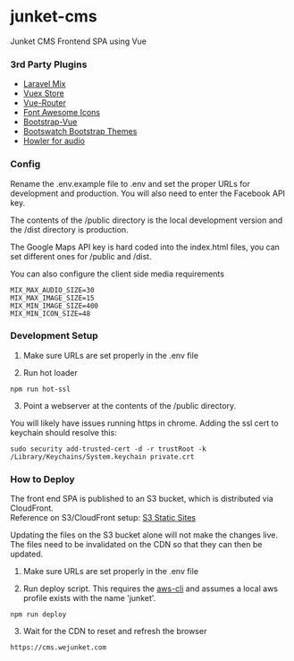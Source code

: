 # junket-cms
Junket CMS Frontend SPA using Vue

### 3rd Party Plugins
- [Laravel Mix](https://github.com/JeffreyWay/laravel-mix)
- [Vuex Store](https://vuex.vuejs.org/en/intro.html)
- [Vue-Router](https://router.vuejs.org/en/)
- [Font Awesome Icons](https://fontawesome.com/)
- [Bootstrap-Vue](https://bootstrap-vue.js.org/)
- [Bootswatch Bootstrap Themes](https://bootswatch.com/)
- [Howler for audio](https://github.com/goldfire/howler.js)

### Config

Rename the .env.example file to .env and set the proper URLs for development and production.  You will also need to enter the Facebook API key.

The contents of the /public directory is the local development version and the /dist directory is production.

The Google Maps API key is hard coded into the index.html files, you can set different ones for /public and /dist.

You can also configure the client side media requirements

```
MIX_MAX_AUDIO_SIZE=30
MIX_MAX_IMAGE_SIZE=15
MIX_MIN_IMAGE_SIZE=400
MIX_MIN_ICON_SIZE=48
```

### Development Setup

1. Make sure URLs are set properly in the .env file

2. Run hot loader

```
npm run hot-ssl
```

3. Point a webserver at the contents of the /public directory.

You will likely have issues running https in chrome.  Adding the ssl cert to keychain should resolve this:

```
sudo security add-trusted-cert -d -r trustRoot -k /Library/Keychains/System.keychain private.crt
```

### How to Deploy

The front end SPA is published to an S3 bucket, which is distributed via CloudFront.  
Reference on S3/CloudFront setup: [S3 Static Sites](https://gist.github.com/bradwestfall/b5b0e450015dbc9b4e56e5f398df48ff)

Updating the files on the S3 bucket alone will not make the changes live.  The files need to be invalidated on the CDN so that they can then be updated.

1. Make sure URLs are set properly in the .env file

2. Run deploy script.  This requires the [aws-cli](https://aws.amazon.com/cli/) and assumes a local aws profile exists with the name 'junket'.

```
npm run deploy
```

3. Wait for the CDN to reset and refresh the browser

```
https://cms.wejunket.com
```
